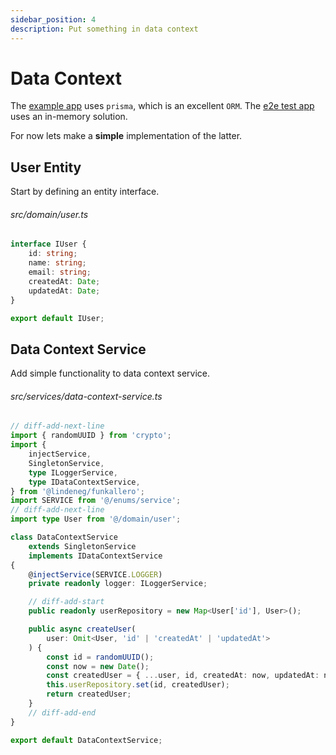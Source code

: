 ```yaml
---
sidebar_position: 4
description: Put something in data context
---
```


# Data Context

The [example app](https://github.com/Lindeneg/funkallero/blob/master/example/src/services/data-context-service.ts) uses `prisma`, which is an excellent `ORM`. The [e2e test app](https://github.com/Lindeneg/funkallero/blob/master/e2e/src/services/data-context-service.ts) uses an in-memory solution.

For now lets make a **simple** implementation of the latter.

## User Entity

Start by defining an entity interface.

###### src/domain/user.ts

```ts
interface IUser {
    id: string;
    name: string;
    email: string;
    createdAt: Date;
    updatedAt: Date;
}

export default IUser;
```

## Data Context Service

Add simple functionality to data context service.

###### src/services/data-context-service.ts

```ts
// diff-add-next-line
import { randomUUID } from 'crypto';
import {
    injectService,
    SingletonService,
    type ILoggerService,
    type IDataContextService,
} from '@lindeneg/funkallero';
import SERVICE from '@/enums/service';
// diff-add-next-line
import type User from '@/domain/user';

class DataContextService
    extends SingletonService
    implements IDataContextService
{
    @injectService(SERVICE.LOGGER)
    private readonly logger: ILoggerService;

    // diff-add-start
    public readonly userRepository = new Map<User['id'], User>();

    public async createUser(
        user: Omit<User, 'id' | 'createdAt' | 'updatedAt'>
    ) {
        const id = randomUUID();
        const now = new Date();
        const createdUser = { ...user, id, createdAt: now, updatedAt: now };
        this.userRepository.set(id, createdUser);
        return createdUser;
    }
    // diff-add-end
}

export default DataContextService;
```

